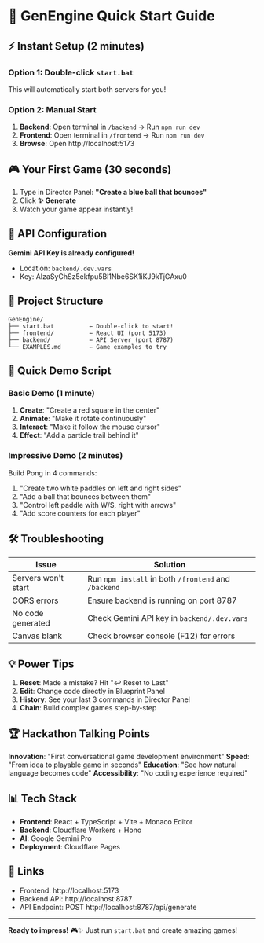 # 🚀 GenEngine Quick Start Guide

## ⚡ Instant Setup (2 minutes)

### Option 1: Double-click `start.bat`
This will automatically start both servers for you!

### Option 2: Manual Start
1. **Backend**: Open terminal in `/backend` → Run `npm run dev`
2. **Frontend**: Open terminal in `/frontend` → Run `npm run dev`  
3. **Browse**: Open http://localhost:5173

## 🎮 Your First Game (30 seconds)

1. Type in Director Panel: **"Create a blue ball that bounces"**
2. Click **✨ Generate**
3. Watch your game appear instantly!

## 🔑 API Configuration

**Gemini API Key is already configured!**
- Location: `backend/.dev.vars`
- Key: AIzaSyChSz5ekfpu5Bl1Nbe6SK1iKJ9kTjGAxu0

## 📁 Project Structure
```
GenEngine/
├── start.bat          ← Double-click to start!
├── frontend/          ← React UI (port 5173)
├── backend/           ← API Server (port 8787)
└── EXAMPLES.md        ← Game examples to try
```

## 🎯 Quick Demo Script

### Basic Demo (1 minute)
1. **Create**: "Create a red square in the center"
2. **Animate**: "Make it rotate continuously"
3. **Interact**: "Make it follow the mouse cursor"
4. **Effect**: "Add a particle trail behind it"

### Impressive Demo (2 minutes)
Build Pong in 4 commands:
1. "Create two white paddles on left and right sides"
2. "Add a ball that bounces between them"
3. "Control left paddle with W/S, right with arrows"
4. "Add score counters for each player"

## 🛠️ Troubleshooting

| Issue | Solution |
|-------|----------|
| Servers won't start | Run `npm install` in both `/frontend` and `/backend` |
| CORS errors | Ensure backend is running on port 8787 |
| No code generated | Check Gemini API key in `backend/.dev.vars` |
| Canvas blank | Check browser console (F12) for errors |

## 💡 Power Tips

1. **Reset**: Made a mistake? Hit "↩️ Reset to Last"
2. **Edit**: Change code directly in Blueprint Panel
3. **History**: See your last 3 commands in Director Panel
4. **Chain**: Build complex games step-by-step

## 🏆 Hackathon Talking Points

**Innovation**: "First conversational game development environment"
**Speed**: "From idea to playable game in seconds"
**Education**: "See how natural language becomes code"
**Accessibility**: "No coding experience required"

## 📊 Tech Stack
- **Frontend**: React + TypeScript + Vite + Monaco Editor
- **Backend**: Cloudflare Workers + Hono
- **AI**: Google Gemini Pro
- **Deployment**: Cloudflare Pages

## 🔗 Links
- Frontend: http://localhost:5173
- Backend API: http://localhost:8787
- API Endpoint: POST http://localhost:8787/api/generate

---

**Ready to impress!** 🎮✨ Just run `start.bat` and create amazing games!